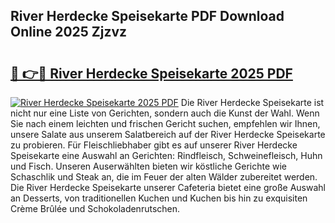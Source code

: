 ## River Herdecke Speisekarte PDF Download Online 2025 Zjzvz

# <h2><a href="http://gcav3h.nevu.top/?p=River+Herdecke+Speisekarte">🔗 👉🔴 River Herdecke Speisekarte 2025 PDF</a></h2>

[![River Herdecke Speisekarte 2025 PDF](https://i.imgur.com/dBaPXMq.png)](http://gcav3h.nevu.top/?p=River+Herdecke+Speisekarte)
Die River Herdecke Speisekarte ist nicht nur eine Liste von Gerichten, sondern auch die Kunst der Wahl. Wenn Sie nach einem leichten und frischen Gericht suchen, empfehlen wir Ihnen, unsere Salate aus unserem Salatbereich auf der River Herdecke Speisekarte zu probieren. Für Fleischliebhaber gibt es auf unserer River Herdecke Speisekarte eine Auswahl an Gerichten: Rindfleisch, Schweinefleisch, Huhn und Fisch. Unseren Auserwählten bieten wir köstliche Gerichte wie Schaschlik und Steak an, die im Feuer der alten Wälder zubereitet werden. Die River Herdecke Speisekarte unserer Cafeteria bietet eine große Auswahl an Desserts, von traditionellen Kuchen und Kuchen bis hin zu exquisiten Crème Brûlée und Schokoladenrutschen.
